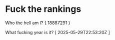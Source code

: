 # Fuck the rankings

Who the hell am I?
{ 18887291 }

What fucking year is it?
[ 2025-05-29T22:53:20Z ]
